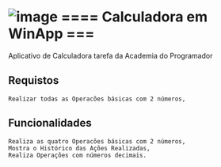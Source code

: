 # ![image](https://github.com/RafaTavres/Calculadora.WinApp/assets/112666872/c6f969dc-9650-4526-b062-bd9fe31c42c3) ==== Calculadora em WinApp ===

Aplicativo de Calculadora tarefa da Academia do Programador

 ## Requistos
    Realizar todas as Operacões básicas com 2 números,
 ## Funcionalidades
    Realiza as quatro Operacões básicas com 2 números,
    Mostra o Histórico das Ações Realizadas,
    Realiza Operações com números decimais.
